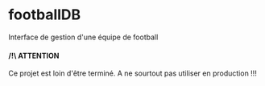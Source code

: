 # footballDB
Interface de gestion d'une équipe de football

#### /!\ ATTENTION
Ce projet est loin d'être terminé. A ne sourtout pas utiliser en production !!!
